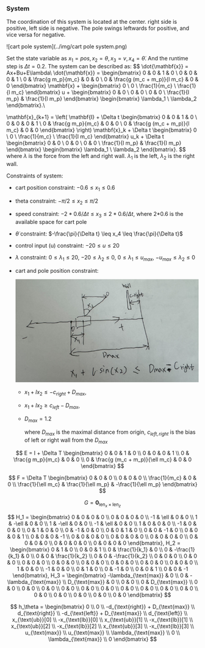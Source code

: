 ### System

The coordination of this system is located at the center. right side is positive, left side is negative. The pole swings leftwards for positive, and vice versa for negative.

![cart pole system](../img/cart pole system.png)

Set the state variable as $x_1 = pos, x_2 = \theta, x_3 = v, x_4 = \dot \theta$. And the runtime step is $\Delta t = 0.2$. The system can be described as:
$$
\dot{\mathbf{x}} = Ax+Bu+E\lambda\\
\dot{\mathbf{x}} =
\begin{bmatrix}
0 & 0 & 1 & 0 \\
0 & 0 & 0 & 1 \\
0 & \frac{g m_p}{m_c} & 0 & 0 \\
0 & \frac{g (m_c + m_p)}{l m_c} & 0 & 0
\end{bmatrix}
\mathbf{x}
+
\begin{bmatrix}
0 \\
0 \\
\frac{1}{m_c} \\
\frac{1}{l m_c}
\end{bmatrix}
u
+
\begin{bmatrix}
0 & 0 \\
0 & 0 \\
0 & 0 \\
\frac{1}{l m_p} & \frac{1}{l m_p}
\end{bmatrix}
\begin{bmatrix}
\lambda_1 \\
\lambda_2
\end{bmatrix}.\\


\mathbf{x}_{k+1} =
\left(
\mathbf{I} + \Delta t
\begin{bmatrix}
0 & 0 & 1 & 0 \\
0 & 0 & 0 & 1 \\
0 & \frac{g m_p}{m_c} & 0 & 0 \\
0 & \frac{g (m_c + m_p)}{l m_c} & 0 & 0
\end{bmatrix}
\right) \mathbf{x}_k
+
\Delta t
\begin{bmatrix}
0 \\
0 \\
\frac{1}{m_c} \\
\frac{1}{l m_c}
\end{bmatrix}
u_k
+
\Delta t
\begin{bmatrix}
0 & 0 \\
0 & 0 \\
0 & 0 \\
\frac{1}{l m_p} & \frac{1}{l m_p}
\end{bmatrix}
\begin{bmatrix}
\lambda_1 \\
\lambda_2
\end{bmatrix}.
$$
where $\lambda$ is the force from the left and right wall. $\lambda_1$ is the left, $\lambda_2$ is the right wall.

Constraints of system:

- cart position constraint: $-0.6 \leq x_1 \leq 0.6$

- theta constraint: $-\pi/2 \leq x_2 \leq \pi/2$

- speed constraint: $-2*0.6 / \Delta t \leq x_3 \leq 2*0.6/ \Delta t$, where 2*0.6 is the available space for cart pole

- $\dot \theta$ constraint: $-\frac{\pi}{\Delta t} \leq x_4 \leq \frac{\pi}{\Delta t}$

- control input (u) constraint: $-20 \leq u \leq 20$

- $\lambda$  constraint: $0 \leq \lambda_1 \leq 20$, $-20 \leq \lambda_2 \leq 0$, $0 \leq \lambda_1 \leq u_{max}$, $-u_{max} \leq \lambda_2 \leq 0$

- cart and pole position constraint:

  ![cart pole system](../img/constraint.png)

  - $x_1 + l x_2 \leq -c_{right} + D_{max}$,

  - $x_1 + l x_2 \geq c_{left} - D_{max}$, 

  - $D_{max} = 1.2$

    where $D_{max}$ is the maximal distance from origin, $c_{left, right}$ is the bias of left or right wall from the $D_{max}$


$$
E = I + \Delta T \begin{bmatrix}
0 & 0 & 1 & 0 \\
0 & 0 & 0 & 1 \\
0 & \frac{g m_p}{m_c} & 0 & 0 \\
0 & \frac{g (m_c + m_p)}{\ell m_c} & 0 & 0
\end{bmatrix}
$$

$$
F = \Delta T \begin{bmatrix}
0 & 0 & 0 \\
0 & 0 & 0 \\
\frac{1}{m_c} & 0 & 0 \\
\frac{1}{\ell m_c} & \frac{1}{\ell m_p} & -\frac{1}{\ell m_p}
\end{bmatrix}
$$

$$
G = \mathbf{0}_{\text{len}_x \times \text{len}_z}
$$

$$
H_1 = \begin{bmatrix}
0 & 0 & 0 & 0 \\
0 & 0 & 0 & 0 \\
-1 & \ell & 0 & 0 \\
1 & -\ell & 0 & 0 \\
1 & -\ell & 0 & 0 \\
-1 & \ell & 0 & 0 \\
1 & 0 & 0 & 0 \\
-1 & 0 & 0 & 0 \\
0 & 1 & 0 & 0 \\
0 & -1 & 0 & 0 \\
0 & 0 & 1 & 0 \\
0 & 0 & -1 & 0 \\
0 & 0 & 0 & 1 \\
0 & 0 & 0 & -1 \\
0 & 0 & 0 & 0 \\
0 & 0 & 0 & 0 \\
0 & 0 & 0 & 0 \\
0 & 0 & 0 & 0 \\
0 & 0 & 0 & 0 \\
0 & 0 & 0 & 0
\end{bmatrix},
H_2 = \begin{bmatrix}
0 & 1 & 0 \\
0 & 0 & 1 \\
0 & \frac{1}{k_1} & 0 \\
0 & -\frac{1}{k_1} & 0 \\
0 & 0 & \frac{1}{k_2} \\
0 & 0 & -\frac{1}{k_2} \\
0 & 0 & 0 \\
0 & 0 & 0 \\
0 & 0 & 0 \\
0 & 0 & 0 \\
0 & 0 & 0 \\
0 & 0 & 0 \\
0 & 0 & 0 \\
0 & 0 & 0 \\
1 & 0 & 0 \\
-1 & 0 & 0 \\
0 & 1 & 0 \\
0 & -1 & 0 \\
0 & 0 & 1 \\
0 & 0 & -1
\end{bmatrix},
H_3 = \begin{bmatrix}
-\lambda_{\text{max}} & 0 \\
0 & -\lambda_{\text{max}} \\
D_{\text{max}} & 0 \\
0 & 0 \\
0 & D_{\text{max}} \\
0 & 0 \\
0 & 0 \\
0 & 0 \\
0 & 0 \\
0 & 0 \\
0 & 0 \\
0 & 0 \\
0 & 0 \\
0 & 0 \\
0 & 0 \\
0 & 0 \\
0 & 0 \\
0 & 0 \\
0 & 0 \\
0 & 0
\end{bmatrix}
$$

$$
h_\theta = \begin{bmatrix}
0 \\
0 \\
-d_{\text{right}} + D_{\text{max}} \\
d_{\text{right}} \\
-d_{\text{left}} + D_{\text{max}} \\
d_{\text{left}} \\
x_{\text{ub}}[0] \\
-x_{\text{lb}}[0] \\
x_{\text{ub}}[1] \\
-x_{\text{lb}}[1] \\
x_{\text{ub}}[2] \\
-x_{\text{lb}}[2] \\
x_{\text{ub}}[3] \\
-x_{\text{lb}}[3] \\
u_{\text{max}} \\
u_{\text{max}} \\
\lambda_{\text{max}} \\
0 \\
\lambda_{\text{max}} \\
0
\end{bmatrix}
$$

